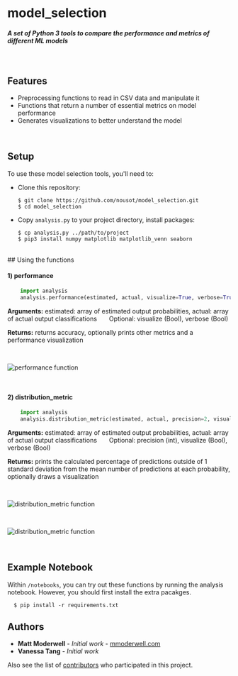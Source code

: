# model_selection
##### A set of Python 3 tools to compare the performance and metrics of different ML models
<br/>

## Features
* Preprocessing functions to read in CSV data and manipulate it
* Functions that return a number of essential metrics on model performance
* Generates visualizations to better understand the model

<br/>

## Setup

To use these model selection tools, you'll need to:

* Clone this repository:

      $ git clone https://github.com/nousot/model_selection.git
      $ cd model_selection
      
* Copy `analysis.py` to your project directory, install packages:

      $ cp analysis.py ../path/to/project
      $ pip3 install numpy matplotlib matplotlib_venn seaborn

<br/>
## Using the functions

#### 1) performance

```python
    import analysis
    analysis.performance(estimated, actual, visualize=True, verbose=True):
```

**Arguments:** estimated: array of estimated output probabilities, actual: array of actual output classifications
&nbsp;&nbsp;&nbsp;&nbsp;&nbsp;&nbsp;Optional: visualize (Bool), verbose (Bool)

**Returns:** returns accuracy, optionally prints other metrics and a performance visualization


<br/>

![performance function](https://github.com/nousot/model_selection/blob/master/img/performance.png "")

<br/>


#### 2) distribution_metric

```python
    import analysis
    analysis.distribution_metric(estimated, actual, precision=2, visualize=True, verbose=True):
```

**Arguments:** estimated: array of estimated output probabilities, actual: array of actual output classifications
&nbsp;&nbsp;&nbsp;&nbsp;&nbsp;&nbsp;Optional: precision (int), visualize (Bool), verbose (Bool)

**Returns:** prints the calculated percentage of predictions outside of 1 standard deviation from the mean number of predictions at each probability, optionally draws a visualization


<br/>

![distribution_metric function](https://github.com/nousot/model_selection/blob/master/img/distribution.png "")

<br/>

![distribution_metric function](https://github.com/nousot/model_selection/blob/master/img/distribution2.png "")

<br/>


## Example Notebook
Within `/notebooks`, you can try out these functions by running the analysis notebook.
However, you should first install the extra pacakges.

      $ pip install -r requirements.txt

## Authors
* **Matt Moderwell** - *Initial work* - [mmoderwell.com](https://mmoderwell.com)
* **Vanessa Tang** - *Initial work*

Also see the list of [contributors](https://github.com/mmoderwell/api_monitoring/contributors) who participated in this project.